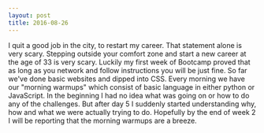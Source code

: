 ```yaml
---
layout: post
title: 2016-08-26
---
```


 I quit a good job in the city, to restart my career. That statement alone is very scary. Stepping outside your comfort zone and start a new career at the age of 33 is very scary. Luckily my first week of Bootcamp proved that as long as you network and follow instructions you will be just fine. So far we've done basic websites and dipped into CSS. Every morning we have our "morning warmups" which consist of basic language in either python or JavaScript. In the beginning I had no idea what was going on or how to do any of the challenges. But after day 5 I suddenly started understanding why, how and what we were actually trying to do. Hopefully by the end of week 2 I will be reporting that the morning warmups are a breeze. 